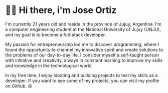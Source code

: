 # 👨‍💻 Hi there, i'm Jose Ortiz 

I'm currently 21 years old and reside in the province of Jujuy, Argentina. I'm a computer engineering student at the National University of Jujuy (UNJU), and my goal is to become a full-stack developer.

My passion for entrepreneurship led me to discover programming, where I found the opportunity to channel my innovative spirit and create solutions to the problems of our day-to-day life. I consider myself a self-taught person with initiative and creativity, always in constant learning to improve my skills and knowledge in the technological world.

In my free time, I enjoy ideating and building projects to test my skills as a developer. If you want to see some of my projects, you can visit my profile on Github. 😛
